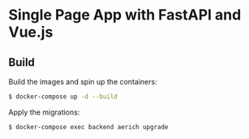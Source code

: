 # Single Page App with FastAPI and Vue.js

## Build

Build the images and spin up the containers:

```sh
$ docker-compose up -d --build
```

Apply the migrations:

```sh
$ docker-compose exec backend aerich upgrade
```
